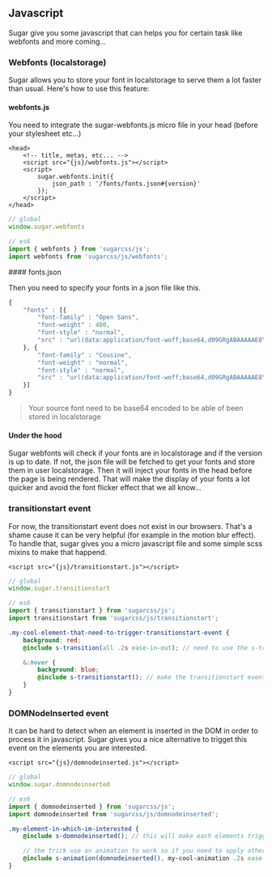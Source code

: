## Javascript

Sugar give you some javascript that can helps you for certain task like webfonts and more coming...

### Webfonts (localstorage)

Sugar allows you to store your font in localstorage to serve them a lot faster than usual. Here's how to use this feature:

#### webfonts.js

You need to integrate the sugar-webfonts.js micro file in your head (before your stylesheet etc...)

```markup
<head>
	<!-- title, metas, etc... -->
	<script src="{js}/webfonts.js"></script>
	<script>
		sugar.webfonts.init({
			json_path : '/fonts/fonts.json#{version}'
		});
	</script>
</head>
```

```javascript
// global
window.sugar.webfonts

// es6
import { webfonts } from 'sugarcss/js';
import webfonts from 'sugarcss/js/webfonts';
```

#### fonts.json

Then you need to specify your fonts in a json file like this.

```javascript
{
	"fonts" : [{
    	"font-family" : "Open Sans",
    	"font-weight" : 400,
    	"font-style" : "normal",
    	"src" : "url(data:application/font-woff;base64,d09GRgABAAAAAE8YABIAAAAAhWwAAQABAAAAAAAAAAAAAAAAAAAAAAAAAABHREVGAAABlAAAABYAAAAWABAA... format('woff')"
    }, {
    	"font-family" : "Cousine",
    	"font-weight" : "normal",
    	"font-style" : "normal",
    	"src" : "url(data:application/font-woff;base64,d09GRgABAAAAAE8YABIAAAAAhWwAAQABAAAAAAAAAAAAAAAAAAAAAAAAAABHREVGAAABlAAAABYAAAAWABAA... format('woff')"
    }]
}
```

> Your source font need to be base64 encoded to be able of been stored in localstorage

#### Under the hood

Sugar webfonts will check if your fonts are in localstorage and if the version is up to date. If not, the json file will be fetched to get your fonts and store them in user localstorage. Then it will inject your fonts in the head before the page is being rendered. That will make the display of your fonts a lot quicker and avoid the font flicker effect that we all know...


### transitionstart event

For now, the transitionstart event does not exist in our browsers. That's a shame cause it can be very helpful (for example in the motion blur effect).
To handle that, sugar gives you a micro javascript file and some simple scss mixins to make that happend.

```markup
<script src="{js}/transitionstart.js"></script>
```

```javascript
// global
window.sugar.transitionstart

// es6
import { transitionstart } from 'sugarcss/js';
import transitionstart from 'sugarcss/js/transitionstart';
```


```scss
.my-cool-element-that-need-to-trigger-transitionstart-event {
    background: red;
    @include s-transition(all .2s ease-in-out); // need to use the s-transition mixin in order to work

    &:hover {
        background: blue;
        @include s-transitionstart(); // make the transitionstart event been fired
    }
}
```


### DOMNodeInserted event

It can be hard to detect when an element is inserted in the DOM in order to process it in javascript.
Sugar gives you a nice alternative to trigget this event on the elements you are interested.

```markup
<script src="{js}/domnodeinserted.js"></script>
```

```javascript
// global
window.sugar.domnodeinserted

// es6
import { domnodeinserted } from 'sugarcss/js';
import domnodeinserted from 'sugarcss/js/domnodeinserted';
```

```scss
.my-element-in-which-im-interested {
    @include s-domnodeinserted(); // this will make each elements trigger the DOMNodeInserted event

    // the trick use an animation to work so if you need to apply others animations, use this instead
    @include s-animation(domnodeinserted(), my-cool-animation .2s ease-in-out);
}
```